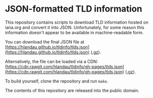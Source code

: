 # JSON-formatted TLD information

This repository contains scripts to download TLD information hosted on iana.org
and convert it into JSON. Unfortunately, for some reason this information
doesn't appear to be available in machine-readable form.

You can download the final JSON file at
[https://hlandau.github.io/tldinfo/tlds.json](https://hlandau.github.io/tldinfo/tlds.json) ([.gz](https://hlandau.github.io/tldinfo/tlds.json.gz)).

Alternatively, the file can be loaded via a CDN: [https://cdn.rawgit.com/hlandau/tldinfo/gh-pages/tlds.json](https://cdn.rawgit.com/hlandau/tldinfo/gh-pages/tlds.json) ([.gz](https://cdn.rawgit.com/hlandau/tldinfo/gh-pages/tlds.json.gz)).

To build yourself, clone the repository and run `make`.

The contents of this repository are released into the public domain.
